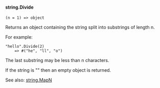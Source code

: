 #### string.Divide

``` suneido
(n = 1) => object
```

Returns an object containing the string split into substrings of length n.

For example:

``` suneido
"hello".Divide(2)
    => #("he", "ll", "o")
```

The last substring may be less than n characters.

If the string is "" then an empty object is returned.

See also: [string.MapN](<string.MapN.md>)